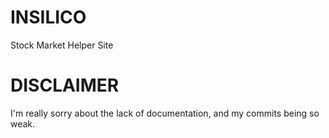 # INSILICO
 Stock Market Helper Site

# DISCLAIMER
 I'm really sorry about the lack of documentation, and my commits being so weak. 
